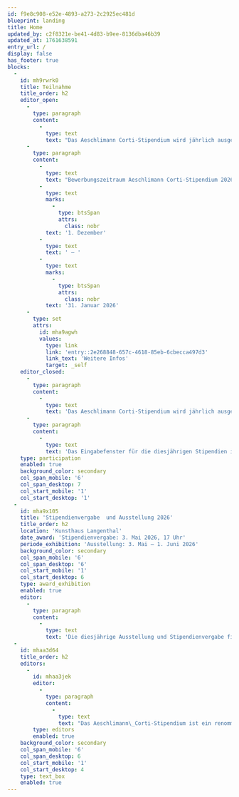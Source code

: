 ```yaml
---
id: f9e8c908-e52e-4893-a273-2c2925ec481d
blueprint: landing
title: Home
updated_by: c2f8321e-be41-4d83-b9ee-8136dba46b39
updated_at: 1761638591
entry_url: /
display: false
has_footer: true
blocks:
  -
    id: mh9rwrk0
    title: Teilnahme
    title_order: h2
    editor_open:
      -
        type: paragraph
        content:
          -
            type: text
            text: "Das Aeschlimann Corti-Stipendium wird jährlich ausgeschrieben und vergeben. Die Ausschreibung richtet sich an Kunstschaffende mit Bezug zum Kanton Bern. Die Altersgrenze beträgt 40 Jahre.\_Bitte lesen Sie die Teilnahmebedingungen sorgfältig durch und laden Sie alle erforderlichen Unterlagen digital hoch."
      -
        type: paragraph
        content:
          -
            type: text
            text: "Bewerbungszeitraum Aeschlimann Corti-Stipendium 2026:\L"
          -
            type: text
            marks:
              -
                type: btsSpan
                attrs:
                  class: nobr
            text: '1. Dezember'
          -
            type: text
            text: ' – '
          -
            type: text
            marks:
              -
                type: btsSpan
                attrs:
                  class: nobr
            text: '31. Januar 2026'
      -
        type: set
        attrs:
          id: mha9agwh
          values:
            type: link
            link: 'entry::2e268848-657c-4618-85eb-6cbecca497d3'
            link_text: 'Weitere Infos'
            target: _self
    editor_closed:
      -
        type: paragraph
        content:
          -
            type: text
            text: 'Das Aeschlimann Corti-Stipendium wird jährlich ausgeschrieben und vergeben. Die Ausschreibung richtet sich an Kunstschaffende mit Bezug zum Kanton Bern.'
      -
        type: paragraph
        content:
          -
            type: text
            text: 'Das Eingabefenster für die diesjährigen Stipendien ist geschlossen. Für die Verleihung der Saison 2027 ist die Seite ab März wieder verfügbar.'
    type: participation
    enabled: true
    background_color: secondary
    col_span_mobile: '6'
    col_span_desktop: 7
    col_start_mobile: '1'
    col_start_desktop: '1'
  -
    id: mha9x105
    title: 'Stipendienvergabe  und Ausstellung 2026'
    title_order: h2
    location: 'Kunsthaus Langenthal'
    date_award: 'Stipendienvergabe: 3. Mai 2026, 17 Uhr'
    periode_exhibition: 'Ausstellung: 3. Mai – 1. Juni 2026'
    background_color: secondary
    col_span_mobile: '6'
    col_span_desktop: '6'
    col_start_mobile: '1'
    col_start_desktop: 6
    type: award_exhibition
    enabled: true
    editor:
      -
        type: paragraph
        content:
          -
            type: text
            text: 'Die diesjährige Ausstellung und Stipendienvergabe findet im Kunsthaus Langenthal statt. Sie wird kuratiert von Hanna Muster.'
  -
    id: mhaa3d64
    title_order: h2
    editors:
      -
        id: mhaa3jek
        editor:
          -
            type: paragraph
            content:
              -
                type: text
                text: "Das Aeschlimann\_Corti-Stipendium ist ein renommiertes Förderstipendium für bildende Kunstschaffende mit Bezug zum Kanton Bern. Seit 1942 werden jährlich Haupt- und Förderstipendien an junge, vielversprechende Künstler:innen vergeben. Mit der Nominierung ist eine Ausstellungsbeteiligung verbunden, die alternierend\_in der Kunsthalle Bern, im Kunstmuseum Langenthal, im Kunstmuseum Thun oder im Kunsthaus Biel\_Centre\_d’ArtBienne\_stattfindet."
        type: editors
        enabled: true
    background_color: secondary
    col_span_mobile: '6'
    col_span_desktop: 6
    col_start_mobile: '1'
    col_start_desktop: 4
    type: text_box
    enabled: true
---
```

